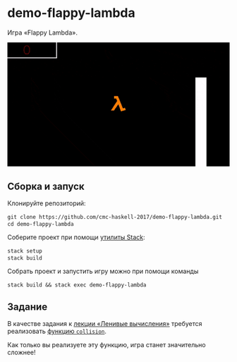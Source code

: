 # demo-flappy-lambda

Игра «Flappy Lambda».

![Flappy Lambda.](images/demo-flappy-lambda.gif)

## Сборка и запуск

Клонируйте репозиторий:

```
git clone https://github.com/cmc-haskell-2017/demo-flappy-lambda.git
cd demo-flappy-lambda
```

Соберите проект при помощи [утилиты Stack](https://www.haskellstack.org):

```
stack setup
stack build
```

Собрать проект и запустить игру можно при помощи команды

```
stack build && stack exec demo-flappy-lambda
```

## Задание

В качестве задания к [лекции «Ленивые вычисления»](https://youtu.be/MUfncxhDZK0) требуется
реализовать [функцию `collision`](https://github.com/cmc-haskell-2017/demo-flappy-lambda/blob/master/src/FlappyLambda.hs#L218-L221).

Как только вы реализуете эту функцию, игра станет значительно сложнее!
